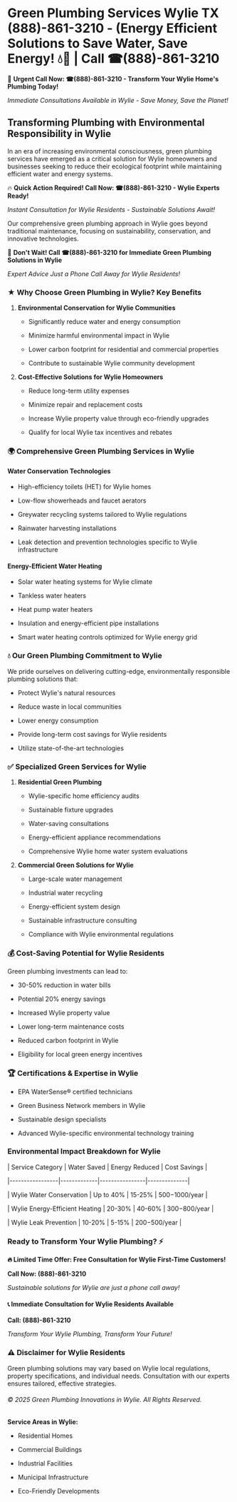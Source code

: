 # Green Plumbing Services Wylie TX (888)-861-3210 - (Energy Efficient Solutions to Save Water, Save Energy! 💧🌿 | Call ☎(888)-861-3210

🚨 **Urgent Call Now: ☎(888)-861-3210 - Transform Your Wylie Home's Plumbing Today!**
*Immediate Consultations Available in Wylie - Save Money, Save the Planet!*

## Transforming Plumbing with Environmental Responsibility in Wylie

In an era of increasing environmental consciousness, green plumbing services have emerged as a critical solution for Wylie homeowners and businesses seeking to reduce their ecological footprint while maintaining efficient water and energy systems. 

🔥 **Quick Action Required! Call Now: ☎(888)-861-3210 - Wylie Experts Ready!**
*Instant Consultation for Wylie Residents - Sustainable Solutions Await!*

Our comprehensive green plumbing approach in Wylie goes beyond traditional maintenance, focusing on sustainability, conservation, and innovative technologies.

🚨 **Don't Wait! Call ☎(888)-861-3210 for Immediate Green Plumbing Solutions in Wylie**
*Expert Advice Just a Phone Call Away for Wylie Residents!*

### ★ Why Choose Green Plumbing in Wylie? Key Benefits

1. **Environmental Conservation for Wylie Communities** 
   - Significantly reduce water and energy consumption
   - Minimize harmful environmental impact in Wylie
   - Lower carbon footprint for residential and commercial properties
   - Contribute to sustainable Wylie community development

2. **Cost-Effective Solutions for Wylie Homeowners** 
   - Reduce long-term utility expenses
   - Minimize repair and replacement costs
   - Increase Wylie property value through eco-friendly upgrades
   - Qualify for local Wylie tax incentives and rebates

### 🌍 Comprehensive Green Plumbing Services in Wylie

#### Water Conservation Technologies
- High-efficiency toilets (HET) for Wylie homes
- Low-flow showerheads and faucet aerators
- Greywater recycling systems tailored to Wylie regulations
- Rainwater harvesting installations
- Leak detection and prevention technologies specific to Wylie infrastructure

#### Energy-Efficient Water Heating
- Solar water heating systems for Wylie climate
- Tankless water heaters
- Heat pump water heaters
- Insulation and energy-efficient pipe installations
- Smart water heating controls optimized for Wylie energy grid

### 💧 Our Green Plumbing Commitment to Wylie

We pride ourselves on delivering cutting-edge, environmentally responsible plumbing solutions that:
- Protect Wylie's natural resources
- Reduce waste in local communities
- Lower energy consumption
- Provide long-term cost savings for Wylie residents
- Utilize state-of-the-art technologies

### ✅ Specialized Green Services for Wylie

1. **Residential Green Plumbing**
   - Wylie-specific home efficiency audits
   - Sustainable fixture upgrades
   - Water-saving consultations
   - Energy-efficient appliance recommendations
   - Comprehensive Wylie home water system evaluations

2. **Commercial Green Solutions for Wylie**
   - Large-scale water management
   - Industrial water recycling
   - Energy-efficient system design
   - Sustainable infrastructure consulting
   - Compliance with Wylie environmental regulations

### 💰 Cost-Saving Potential for Wylie Residents

Green plumbing investments can lead to:
- 30-50% reduction in water bills
- Potential 20% energy savings
- Increased Wylie property value
- Lower long-term maintenance costs
- Reduced carbon footprint in Wylie
- Eligibility for local green energy incentives

### 🏆 Certifications & Expertise in Wylie

- EPA WaterSense® certified technicians
- Green Business Network members in Wylie
- Sustainable design specialists
- Advanced Wylie-specific environmental technology training

### Environmental Impact Breakdown for Wylie

| Service Category | Water Saved | Energy Reduced | Cost Savings |
|-----------------|-------------|----------------|--------------|
| Wylie Water Conservation | Up to 40% | 15-25% | $500-$1000/year |
| Wylie Energy-Efficient Heating | 20-30% | 40-60% | $300-$800/year |
| Wylie Leak Prevention | 10-20% | 5-15% | $200-$500/year |

### Ready to Transform Your Wylie Plumbing? ⚡

**🔥 Limited Time Offer: Free Consultation for Wylie First-Time Customers!**

**Call Now: (888)-861-3210**
*Sustainable solutions for Wylie are just a phone call away!*

#### 📞 Immediate Consultation for Wylie Residents Available

**Call: (888)-861-3210**
*Transform Your Wylie Plumbing, Transform Your Future!*

### ⚠️ Disclaimer for Wylie Residents

Green plumbing solutions may vary based on Wylie local regulations, property specifications, and individual needs. Consultation with our experts ensures tailored, effective strategies.

###### © 2025 Green Plumbing Innovations in Wylie. All Rights Reserved.

**Service Areas in Wylie:** 
- Residential Homes
- Commercial Buildings
- Industrial Facilities
- Municipal Infrastructure
- Eco-Friendly Developments